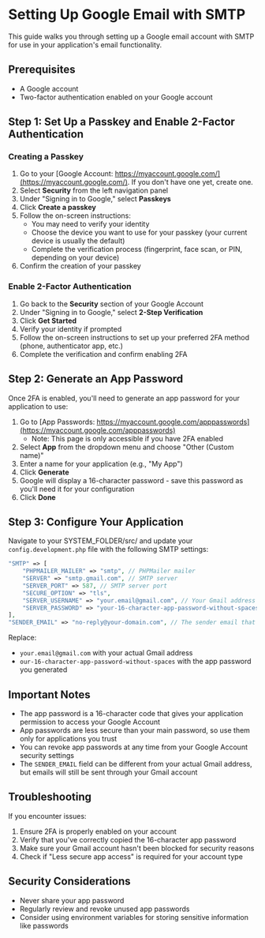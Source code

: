 # Setting Up Google Email with SMTP

This guide walks you through setting up a Google email account with SMTP for use in your application's email functionality.

## Prerequisites

- A Google account
- Two-factor authentication enabled on your Google account

## Step 1: Set Up a Passkey and Enable 2-Factor Authentication

### Creating a Passkey

1. Go to your [Google Account: https://myaccount.google.com/](https://myaccount.google.com/). If you don't have one yet, create one.
2. Select **Security** from the left navigation panel
3. Under "Signing in to Google," select **Passkeys**
4. Click **Create a passkey**
5. Follow the on-screen instructions:
   - You may need to verify your identity
   - Choose the device you want to use for your passkey (your current device is usually the default)
   - Complete the verification process (fingerprint, face scan, or PIN, depending on your device)
6. Confirm the creation of your passkey

### Enable 2-Factor Authentication

1. Go back to the **Security** section of your Google Account
2. Under "Signing in to Google," select **2-Step Verification**
3. Click **Get Started**
4. Verify your identity if prompted
5. Follow the on-screen instructions to set up your preferred 2FA method (phone, authenticator app, etc.)
6. Complete the verification and confirm enabling 2FA

## Step 2: Generate an App Password

Once 2FA is enabled, you'll need to generate an app password for your application to use:

1. Go to [App Passwords: https://myaccount.google.com/apppasswords](https://myaccount.google.com/apppasswords)
   - Note: This page is only accessible if you have 2FA enabled
2. Select **App** from the dropdown menu and choose "Other (Custom name)"
3. Enter a name for your application (e.g., "My App")
4. Click **Generate**
5. Google will display a 16-character password - save this password as you'll need it for your configuration
6. Click **Done**

## Step 3: Configure Your Application

Navigate to your SYSTEM_FOLDER/src/ and update your `config.development.php` file with the following SMTP settings:

```php
"SMTP" => [
    "PHPMAILER_MAILER" => "smtp", // PHPMailer mailer
    "SERVER" => "smtp.gmail.com", // SMTP server
    "SERVER_PORT" => 587, // SMTP server port
    "SECURE_OPTION" => "tls",
    "SERVER_USERNAME" => "your.email@gmail.com", // Your Gmail address
    "SERVER_PASSWORD" => "your-16-character-app-password-without-spaces", // The app password generated in Step 2 (space removed)
],
"SENDER_EMAIL" => "no-reply@your-domain.com", // The sender email that will appear to recipients
```

Replace:
- `your.email@gmail.com` with your actual Gmail address
- `our-16-character-app-password-without-spaces` with the app password you generated

## Important Notes

- The app password is a 16-character code that gives your application permission to access your Google Account
- App passwords are less secure than your main password, so use them only for applications you trust
- You can revoke app passwords at any time from your Google Account security settings
- The `SENDER_EMAIL` field can be different from your actual Gmail address, but emails will still be sent through your Gmail account

## Troubleshooting

If you encounter issues:

1. Ensure 2FA is properly enabled on your account
2. Verify that you've correctly copied the 16-character app password
3. Make sure your Gmail account hasn't been blocked for security reasons
4. Check if "Less secure app access" is required for your account type

## Security Considerations

- Never share your app password
- Regularly review and revoke unused app passwords
- Consider using environment variables for storing sensitive information like passwords
